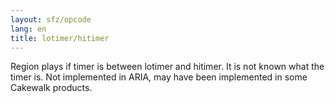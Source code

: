 ```yaml
---
layout: sfz/opcode
lang: en
title: lotimer/hitimer
---
```

Region plays if timer is between lotimer and hitimer.
It is not known what the timer is. Not implemented in ARIA, may have been
implemented in some Cakewalk products.
